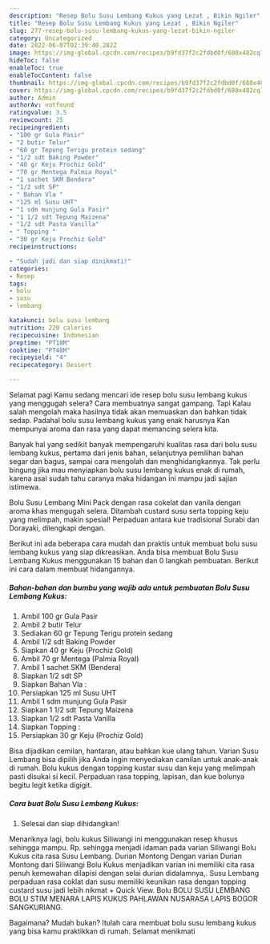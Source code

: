 ```yaml
---
description: "Resep Bolu Susu Lembang Kukus yang Lezat , Bikin Ngiler"
title: "Resep Bolu Susu Lembang Kukus yang Lezat , Bikin Ngiler"
slug: 277-resep-bolu-susu-lembang-kukus-yang-lezat-bikin-ngiler
category: Uncategorized
date: 2022-06-07T02:39:40.282Z
image: https://img-global.cpcdn.com/recipes/b9fd37f2c2fdbd0f/680x482cq70/bolu-susu-lembang-kukus-foto-resep-utama.jpg
hideToc: false
enableToc: true
enableTocContent: false
thumbnail: https://img-global.cpcdn.com/recipes/b9fd37f2c2fdbd0f/680x482cq70/bolu-susu-lembang-kukus-foto-resep-utama.jpg
cover: https://img-global.cpcdn.com/recipes/b9fd37f2c2fdbd0f/680x482cq70/bolu-susu-lembang-kukus-foto-resep-utama.jpg
author: Admin
authorAv: notfound
ratingvalue: 3.5
reviewcount: 25
recipeingredient:
- "100 gr Gula Pasir"
- "2 butir Telur"
- "60 gr Tepung Terigu protein sedang"
- "1/2 sdt Baking Powder"
- "40 gr Keju Prochiz Gold"
- "70 gr Mentega Palmia Royal"
- "1 sachet SKM Bendera"
- "1/2 sdt SP"
- " Bahan Vla "
- "125 ml Susu UHT"
- "1 sdm munjung Gula Pasir"
- "1 1/2 sdt Tepung Maizena"
- "1/2 sdt Pasta Vanilla"
- " Topping "
- "30 gr Keju Prochiz Gold"
recipeinstructions:

- "Sudah jadi dan siap dinikmati!"
categories:
- Resep
tags:
- bolu
- susu
- lembang

katakunci: bolu susu lembang 
nutrition: 220 calories
recipecuisine: Indonesian
preptime: "PT18M"
cooktime: "PT48M"
recipeyield: "4"
recipecategory: Dessert

---
```



Selamat pagi Kamu sedang mencari ide resep bolu susu lembang kukus yang menggugah selera? Cara membuatnya sangat gampang. Tapi Kalau salah mengolah maka hasilnya tidak akan memuaskan dan bahkan tidak sedap. Padahal bolu susu lembang kukus yang enak harusnya Kan mempunyai aroma dan rasa yang dapat memancing selera kita.


Banyak hal yang sedikit banyak mempengaruhi kualitas rasa dari bolu susu lembang kukus, pertama dari jenis bahan, selanjutnya pemilihan bahan segar dan bagus, sampai cara mengolah dan menghidangkannya. Tak perlu bingung jika mau menyiapkan bolu susu lembang kukus enak di rumah, karena asal sudah tahu caranya maka hidangan ini mampu jadi sajian istimewa.

Bolu Susu Lembang Mini Pack dengan rasa cokelat dan vanila dengan aroma khas mengugah selera. Ditambah custard susu serta topping keju yang melimpah, makin spesial! Perpaduan antara kue tradisional Surabi dan Dorayaki, dilengkapi dengan.


Berikut ini ada beberapa cara mudah dan praktis untuk membuat bolu susu lembang kukus yang siap dikreasikan. Anda bisa membuat Bolu Susu Lembang Kukus menggunakan 15 bahan dan 0 langkah pembuatan. Berikut ini cara dalam membuat hidangannya.

<!--inarticleads1-->

##### Bahan-bahan dan bumbu yang wajib ada untuk pembuatan Bolu Susu Lembang Kukus:

1. Ambil 100 gr Gula Pasir
1. Ambil 2 butir Telur
1. Sediakan 60 gr Tepung Terigu protein sedang
1. Ambil 1/2 sdt Baking Powder
1. Siapkan 40 gr Keju (Prochiz Gold)
1. Ambil 70 gr Mentega (Palmia Royal)
1. Ambil 1 sachet SKM (Bendera)
1. Siapkan 1/2 sdt SP
1. Siapkan  Bahan Vla :
1. Persiapkan 125 ml Susu UHT
1. Ambil 1 sdm munjung Gula Pasir
1. Siapkan 1 1/2 sdt Tepung Maizena
1. Siapkan 1/2 sdt Pasta Vanilla
1. Siapkan  Topping :
1. Persiapkan 30 gr Keju (Prochiz Gold)


Bisa dijadikan cemilan, hantaran, atau bahkan kue ulang tahun. Varian Susu Lembang bisa dipilih jika Anda ingin menyediakan camilan untuk anak-anak di rumah. Bolu kukus dengan topping kustar susu dan keju yang melimpah pasti disukai si kecil. Perpaduan rasa topping, lapisan, dan kue bolunya begitu legit ketika digigit. 

<!--inarticleads2-->

##### Cara buat Bolu Susu Lembang Kukus:


1. Selesai dan siap dihidangkan!

Menariknya lagi, bolu kukus Siliwangi ini menggunakan resep khusus sehingga mampu. Rp. sehingga menjadi idaman pada varian Siliwangi Bolu Kukus cita rasa Susu Lembang. Durian Montong Dengan varian Durian Montong dari Siliwangi Bolu Kukus menjadikan varian ini memiliki cita rasa penuh kemewahan dilapisi dengan selai durian didalamnya,. Susu Lembang perpaduan rasa coklat dan susu memiliki keunikan rasa dengan topping custard susu jadi lebih nikmat + Quick View. Bolu BOLU SUSU LEMBANG BOLU STIM MENARA LAPIS KUKUS PAHLAWAN NUSARASA LAPIS BOGOR SANGKURIANG. 

Bagaimana? Mudah bukan? Itulah cara membuat bolu susu lembang kukus yang bisa kamu praktikkan di rumah. Selamat menikmati
